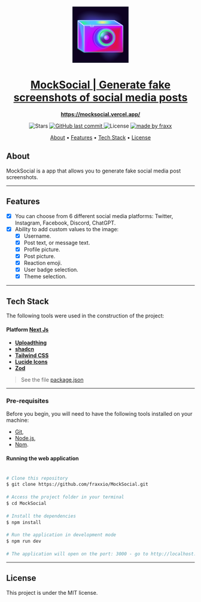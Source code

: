 <p align="center">
<img alt="project" title="#About" width="150px" src="./public/Logo.png" />
</p>
<h1 align="center">
  <a href="https://mocksocial.vercel.app/"> MockSocial | Generate fake screenshots of social media posts</a>
</h1>

<p align="center"> 
  <a href="https://mocksocial.vercel.app/"><b>https://mocksocial.vercel.app/</b></a>
</p>


<p align="center">

  <img alt="Stars" src="https://img.shields.io/github/stars/fraxxio/MockSocial?style=social">
  
  <a href="https://github.com/fraxxio/DishRecipesApp.git">
    <img alt="GitHub last commit" src="https://img.shields.io/github/last-commit/fraxxio/MockSocial">
  </a>
    
  <img alt="License" src="https://img.shields.io/badge/license-MIT-brightgreen">

  <a href="https://github.com/fraxxio/">
    <img alt="made by fraxx" src="https://img.shields.io/badge/Made_By-fraxx-blue">
  </a>
</p>

<p align="center">
 <a href="#about">About</a> •
 <a href="#features">Features</a> •
 <a href="#tech-stack">Tech Stack</a> •  
 <a href="#license">License</a>
</p>

## About

MockSocial is a app that allows you to generate fake social media post screenshots.

---

## Features

- [x] You can choose from 6 different social media platforms: Twitter, Instagram, Facebook, Discord, ChatGPT.
- [x] Ability to add custom values to the image:
  - [x] Username.
  - [x] Post text, or message text.
  - [x] Profile picture.
  - [x] Post picture.
  - [x] Reaction emoji.
  - [x] User badge selection.
  - [x] Theme selection. 

---
## Tech Stack

The following tools were used in the construction of the project:

#### **Platform** [Next Js](https://nextjs.org/)

- **[Uploadthing](https://uploadthing.com/)**
- **[shadcn](https://ui.shadcn.com/)**
- **[Tailwind CSS](https://tailwindcss.com/)**
- **[Lucide Icons](https://lucide.dev/icons/)**
- **[Zod](https://zod.dev/)**

> See the file [package.json](https://github.com/fraxxio/MockSocial/blob/main/package.json)
---

### Pre-requisites

Before you begin, you will need to have the following tools installed on your machine:

- [Git](https://git-scm.com),
- [Node.js](https://nodejs.org/en/),
- [Npm](https://www.npmjs.com/).

#### Running the web application

```bash

# Clone this repository
$ git clone https://github.com/fraxxio/MockSocial.git

# Access the project folder in your terminal
$ cd MockSocial

# Install the dependencies
$ npm install

# Run the application in development mode
$ npm run dev

# The application will open on the port: 3000 - go to http://localhost:3000

```

---

## License

This project is under the MIT license.
